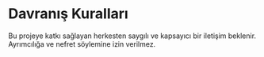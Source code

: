 # Davranış Kuralları

Bu projeye katkı sağlayan herkesten saygılı ve kapsayıcı bir iletişim beklenir. Ayrımcılığa ve nefret söylemine izin verilmez.